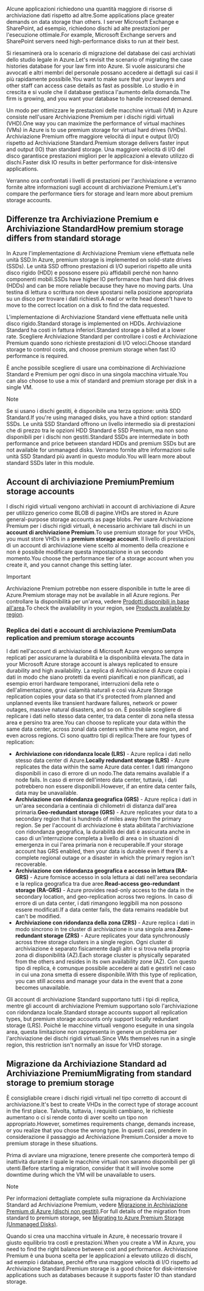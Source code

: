 <span data-ttu-id="850f3-101">Alcune applicazioni richiedono una quantità maggiore di risorse di archiviazione dati rispetto ad altre.</span><span class="sxs-lookup"><span data-stu-id="850f3-101">Some applications place greater demands on data storage than others.</span></span> <span data-ttu-id="850f3-102">I server Microsoft Exchange e SharePoint, ad esempio, richiedono dischi ad alte prestazioni per l'esecuzione ottimale.</span><span class="sxs-lookup"><span data-stu-id="850f3-102">For example, Microsoft Exchange servers and SharePoint servers need high-performance disks to run at their best.</span></span>

<span data-ttu-id="850f3-103">Si riesaminerà ora lo scenario di migrazione del database dei casi archiviati dello studio legale in Azure.</span><span class="sxs-lookup"><span data-stu-id="850f3-103">Let's revisit the scenario of migrating the case histories database for your law firm into Azure.</span></span> <span data-ttu-id="850f3-104">Si vuole assicurarsi che avvocati e altri membri del personale possano accedere ai dettagli sui casi il più rapidamente possibile.</span><span class="sxs-lookup"><span data-stu-id="850f3-104">You want to make sure that your lawyers and other staff can access case details as fast as possible.</span></span> <span data-ttu-id="850f3-105">Lo studio è in crescita e si vuole che il database gestisca l'aumento della domanda.</span><span class="sxs-lookup"><span data-stu-id="850f3-105">The firm is growing,  and you want your database to handle increased demand.</span></span>

<span data-ttu-id="850f3-106">Un modo per ottimizzare le prestazioni delle macchine virtuali (VM) in Azure consiste nell'usare Archiviazione Premium per i dischi rigidi virtuali (VHD).</span><span class="sxs-lookup"><span data-stu-id="850f3-106">One way you can  maximize the performance of virtual machines (VMs) in Azure is to use premium storage for virtual hard drives (VHDs).</span></span> <span data-ttu-id="850f3-107">Archiviazione Premium offre maggiore velocità di input e output (I/O) rispetto ad Archiviazione Standard.</span><span class="sxs-lookup"><span data-stu-id="850f3-107">Premium storage delivers faster input and output (IO) than standard storage.</span></span> <span data-ttu-id="850f3-108">Una maggiore velocità di I/O del disco garantisce prestazioni migliori per le applicazioni a elevato utilizzo di dischi.</span><span class="sxs-lookup"><span data-stu-id="850f3-108">Faster disk IO results in better performance for disk-intensive applications.</span></span>

<span data-ttu-id="850f3-109">Verranno ora confrontati i livelli di prestazioni per l'archiviazione e verranno fornite altre informazioni sugli account di archiviazione Premium.</span><span class="sxs-lookup"><span data-stu-id="850f3-109">Let's compare the performance tiers for storage and learn more about premium storage accounts.</span></span>

## <a name="how-premium-storage-differs-from-standard-storage"></a><span data-ttu-id="850f3-110">Differenze tra Archiviazione Premium e Archiviazione Standard</span><span class="sxs-lookup"><span data-stu-id="850f3-110">How premium storage differs from standard storage</span></span>

<span data-ttu-id="850f3-111">In Azure l'implementazione di Archiviazione Premium viene effettuata nelle unità SSD.</span><span class="sxs-lookup"><span data-stu-id="850f3-111">In Azure, premium storage is implemented on solid-state drives (SSDs).</span></span> <span data-ttu-id="850f3-112">Le unità SSD offrono prestazioni di I/O superiori rispetto alle unità disco rigido (HDD) e possono essere più affidabili perché non hanno componenti mobili.</span><span class="sxs-lookup"><span data-stu-id="850f3-112">SSDs have higher IO performance than hard disk drives (HDDs) and can be more reliable because they have no moving parts.</span></span> <span data-ttu-id="850f3-113">Una testina di lettura o scrittura non deve spostarsi nella posizione appropriata su un disco per trovare i dati richiesti.</span><span class="sxs-lookup"><span data-stu-id="850f3-113">A read or write head doesn't have to move to the correct location on a disk to find the data requested.</span></span> 

<span data-ttu-id="850f3-114">L'implementazione di Archiviazione Standard viene effettuata nelle unità disco rigido.</span><span class="sxs-lookup"><span data-stu-id="850f3-114">Standard storage is implemented on HDDs.</span></span> <span data-ttu-id="850f3-115">Archiviazione Standard ha costi in fattura inferiori.</span><span class="sxs-lookup"><span data-stu-id="850f3-115">Standard storage a billed at a lower rate.</span></span> <span data-ttu-id="850f3-116">Scegliere Archiviazione Standard per controllare i costi e Archiviazione Premium quando sono richieste prestazioni di I/O veloci.</span><span class="sxs-lookup"><span data-stu-id="850f3-116">Choose standard storage to control costs, and choose premium storage when fast IO performance is required.</span></span>

<span data-ttu-id="850f3-117">È anche possibile scegliere di usare una combinazione di Archiviazione Standard e Premium per ogni disco in una singola macchina virtuale.</span><span class="sxs-lookup"><span data-stu-id="850f3-117">You can also choose to use a mix of standard and premium storage per disk in a single VM.</span></span>

> [!NOTE]
> <span data-ttu-id="850f3-118">Se si usano i dischi gestiti, è disponibile una terza opzione: unità SDD Standard.</span><span class="sxs-lookup"><span data-stu-id="850f3-118">If you're using managed disks, you have a third option: standard SSDs.</span></span> <span data-ttu-id="850f3-119">Le unità SSD Standard offrono un livello intermedio sia di prestazioni che di prezzo tra le opzioni HDD Standard e SSD Premium, ma non sono disponibili per i dischi non gestiti.</span><span class="sxs-lookup"><span data-stu-id="850f3-119">Standard SSDs are intermediate in both performance and price between standard HDDs and premium SSDs but are not available for unmanaged disks.</span></span> <span data-ttu-id="850f3-120">Verranno fornite altre informazioni sulle unità SSD Standard più avanti in questo modulo.</span><span class="sxs-lookup"><span data-stu-id="850f3-120">You will learn more about standard SSDs later in this module.</span></span>

## <a name="premium-storage-accounts"></a><span data-ttu-id="850f3-121">Account di archiviazione Premium</span><span class="sxs-lookup"><span data-stu-id="850f3-121">Premium storage accounts</span></span>

<span data-ttu-id="850f3-122">I dischi rigidi virtuali vengono archiviati in account di archiviazione di Azure per utilizzo generico come BLOB di pagine.</span><span class="sxs-lookup"><span data-stu-id="850f3-122">VHDs are stored in Azure general-purpose storage accounts as page blobs.</span></span> <span data-ttu-id="850f3-123">Per usare Archiviazione Premium per i dischi rigidi virtuali, è necessario archiviare tali dischi in un **account di archiviazione Premium**.</span><span class="sxs-lookup"><span data-stu-id="850f3-123">To use premium storage for your VHDs, you must store VHDs in a **premium storage account**.</span></span> <span data-ttu-id="850f3-124">Il livello di prestazioni di un account di archiviazione viene scelto al momento della creazione e non è possibile modificare questa impostazione in un secondo momento.</span><span class="sxs-lookup"><span data-stu-id="850f3-124">You choose the performance tier of a storage account when you create it, and you cannot change this setting later.</span></span>

> [!IMPORTANT]
> <span data-ttu-id="850f3-125">Archiviazione Premium potrebbe non essere disponibile in tutte le aree di Azure.</span><span class="sxs-lookup"><span data-stu-id="850f3-125">Premium storage may not be available in all Azure regions.</span></span> <span data-ttu-id="850f3-126">Per controllare la disponibilità per un'area, vedere [Prodotti disponibili in base all'area](https://azure.microsoft.com/en-us/global-infrastructure/services/).</span><span class="sxs-lookup"><span data-stu-id="850f3-126">To check the availability in your region, see [Products available by region](https://azure.microsoft.com/en-us/global-infrastructure/services/).</span></span>

### <a name="data-replication-and-premium-storage-accounts"></a><span data-ttu-id="850f3-127">Replica dei dati e account di archiviazione Premium</span><span class="sxs-lookup"><span data-stu-id="850f3-127">Data replication and premium storage accounts</span></span>

<span data-ttu-id="850f3-128">I dati nell'account di archiviazione di Microsoft Azure vengono sempre replicati per assicurarne la durabilità e la disponibilità elevata.</span><span class="sxs-lookup"><span data-stu-id="850f3-128">The data in your Microsoft Azure storage account is always replicated to ensure durability and high availability.</span></span> <span data-ttu-id="850f3-129">La replica di Archiviazione di Azure copia i dati in modo che siano protetti da eventi pianificati e non pianificati, ad esempio errori hardware temporanei, interruzioni della rete o dell'alimentazione, gravi calamità naturali e così via.</span><span class="sxs-lookup"><span data-stu-id="850f3-129">Azure Storage replication copies your data so that it's protected from planned and unplanned events like transient hardware failures, network or power outages, massive natural disasters, and so on.</span></span> <span data-ttu-id="850f3-130">È possibile scegliere di replicare i dati nello stesso data center, tra data center di zona nella stessa area e persino tra aree.</span><span class="sxs-lookup"><span data-stu-id="850f3-130">You can choose to replicate your data within the same data center, across zonal data centers within the same region, and even across regions.</span></span> <span data-ttu-id="850f3-131">Ci sono quattro tipi di replica:</span><span class="sxs-lookup"><span data-stu-id="850f3-131">There are four types of replication:</span></span>

- <span data-ttu-id="850f3-132">**Archiviazione con ridondanza locale (LRS)** - Azure replica i dati nello stesso data center di Azure.</span><span class="sxs-lookup"><span data-stu-id="850f3-132">**Locally redundant storage (LRS)** - Azure replicates the data within the same Azure data center.</span></span> <span data-ttu-id="850f3-133">I dati rimangono disponibili in caso di errore di un nodo.</span><span class="sxs-lookup"><span data-stu-id="850f3-133">The data remains available if a node fails.</span></span> <span data-ttu-id="850f3-134">In caso di errore dell'intero data center, tuttavia, i dati potrebbero non essere disponibili.</span><span class="sxs-lookup"><span data-stu-id="850f3-134">However, if an entire data center fails, data may be unavailable.</span></span>
- <span data-ttu-id="850f3-135">**Archiviazione con ridondanza geografica (GRS)** - Azure replica i dati in un'area secondaria a centinaia di chilometri di distanza dall'area primaria.</span><span class="sxs-lookup"><span data-stu-id="850f3-135">**Geo-redundant storage (GRS)** - Azure replicates your data to a secondary region that is hundreds of miles away from the primary region.</span></span> <span data-ttu-id="850f3-136">Se per l'account di archiviazione è stata abilitata l'archiviazione con ridondanza geografica, la durabilità dei dati è assicurata anche in caso di un'interruzione completa a livello di area o in situazioni di emergenza in cui l'area primaria non è recuperabile.</span><span class="sxs-lookup"><span data-stu-id="850f3-136">If your storage account has GRS enabled, then your data is durable even if there's a complete regional outage or a disaster in which the primary region isn't recoverable.</span></span>
- <span data-ttu-id="850f3-137">**Archiviazione con ridondanza geografica e accesso in lettura (RA-GRS)** - Azure fornisce accesso in sola lettura ai dati nell'area secondaria e la replica geografica tra due aree.</span><span class="sxs-lookup"><span data-stu-id="850f3-137">**Read-access geo-redundant storage (RA-GRS)** - Azure provides read-only access to the data in the secondary location, and geo-replication across two regions.</span></span> <span data-ttu-id="850f3-138">In caso di errore di un data center, i dati rimangono leggibili ma non possono essere modificati.</span><span class="sxs-lookup"><span data-stu-id="850f3-138">If a data center fails, the data remains readable but can't be modified.</span></span>
- <span data-ttu-id="850f3-139">**Archiviazione con ridondanza della zona (ZRS)** - Azure replica i dati in modo sincrono in tre cluster di archiviazione in una singola area.</span><span class="sxs-lookup"><span data-stu-id="850f3-139">**Zone-redundant storage (ZRS)** - Azure replicates your data synchronously across three storage clusters in a single region.</span></span> <span data-ttu-id="850f3-140">Ogni cluster di archiviazione è separato fisicamente dagli altri e si trova nella propria zona di disponibilità (AZ).</span><span class="sxs-lookup"><span data-stu-id="850f3-140">Each storage cluster is physically separated from the others and resides in its own availability zone (AZ).</span></span> <span data-ttu-id="850f3-141">Con questo tipo di replica, è comunque possibile accedere ai dati e gestirli nel caso in cui una zona smetta di essere disponibile.</span><span class="sxs-lookup"><span data-stu-id="850f3-141">With this type of replication, you can still access and manage your data in the event that a zone becomes unavailable.</span></span>

<span data-ttu-id="850f3-142">Gli account di archiviazione Standard supportano tutti i tipi di replica, mentre gli account di archiviazione Premium supportano solo l'archiviazione con ridondanza locale.</span><span class="sxs-lookup"><span data-stu-id="850f3-142">Standard storage accounts support all replication types, but premium storage accounts only support locally redundant storage (LRS).</span></span> <span data-ttu-id="850f3-143">Poiché le macchine virtuali vengono eseguite in una singola area, questa limitazione non rappresenta in genere un problema per l'archiviazione dei dischi rigidi virtuali.</span><span class="sxs-lookup"><span data-stu-id="850f3-143">Since VMs themselves run in a single region, this restriction isn't normally an issue for VHD storage.</span></span>

## <a name="migrating-from-standard-storage-to-premium-storage"></a><span data-ttu-id="850f3-144">Migrazione da Archiviazione Standard ad Archiviazione Premium</span><span class="sxs-lookup"><span data-stu-id="850f3-144">Migrating from standard storage to premium storage</span></span>

<span data-ttu-id="850f3-145">È consigliabile creare i dischi rigidi virtuali nel tipo corretto di account di archiviazione.</span><span class="sxs-lookup"><span data-stu-id="850f3-145">It's best to create VHDs in the correct type of storage account in the first place.</span></span> <span data-ttu-id="850f3-146">Talvolta, tuttavia, i requisiti cambiano, le richieste aumentano o ci si rende conto di aver scelto un tipo non appropriato.</span><span class="sxs-lookup"><span data-stu-id="850f3-146">However, sometimes requirements change, demands increase, or you realize that you chose the wrong type.</span></span> <span data-ttu-id="850f3-147">In questi casi, prendere in considerazione il passaggio ad Archiviazione Premium.</span><span class="sxs-lookup"><span data-stu-id="850f3-147">Consider a move to premium storage in these situations.</span></span>

<span data-ttu-id="850f3-148">Prima di avviare una migrazione, tenere presente che comporterà tempo di inattività durante il quale le macchine virtuali non saranno disponibili per gli utenti.</span><span class="sxs-lookup"><span data-stu-id="850f3-148">Before starting a migration, consider that it will involve some downtime during which the VM will be unavailable to users.</span></span>

> [!NOTE]
> <span data-ttu-id="850f3-149">Per informazioni dettagliate complete sulla migrazione da Archiviazione Standard ad Archiviazione Premium, vedere [Migrazione in Archiviazione Premium di Azure (dischi non gestiti)](https://docs.microsoft.com/azure/storage/common/storage-migration-to-premium-storage).</span><span class="sxs-lookup"><span data-stu-id="850f3-149">For full details of the migration from standard to premium storage, see [Migrating to Azure Premium Storage (Unmanaged Disks)](https://docs.microsoft.com/azure/storage/common/storage-migration-to-premium-storage).</span></span>

<span data-ttu-id="850f3-150">Quando si crea una macchina virtuale in Azure, è necessario trovare il giusto equilibrio tra costi e prestazioni.</span><span class="sxs-lookup"><span data-stu-id="850f3-150">When you create a VM in Azure, you need to find the right balance between cost and performance.</span></span> <span data-ttu-id="850f3-151">Archiviazione Premium è una buona scelta per le applicazioni a elevato utilizzo di dischi, ad esempio i database, perché offre una maggiore velocità di I/O rispetto ad Archiviazione Standard.</span><span class="sxs-lookup"><span data-stu-id="850f3-151">Premium storage is a good choice for disk-intensive applications such as databases because it supports faster IO than standard storage.</span></span>
